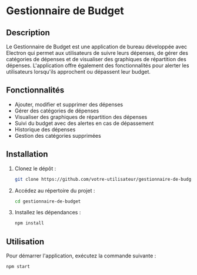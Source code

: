 # Gestionnaire de Budget

## Description
Le Gestionnaire de Budget est une application de bureau développée avec Electron qui permet aux utilisateurs de suivre leurs dépenses, de gérer des catégories de dépenses et de visualiser des graphiques de répartition des dépenses. L'application offre également des fonctionnalités pour alerter les utilisateurs lorsqu'ils approchent ou dépassent leur budget.

## Fonctionnalités
- Ajouter, modifier et supprimer des dépenses
- Gérer des catégories de dépenses
- Visualiser des graphiques de répartition des dépenses
- Suivi du budget avec des alertes en cas de dépassement
- Historique des dépenses
- Gestion des catégories supprimées

## Installation
1. Clonez le dépôt :
    ```sh
    git clone https://github.com/votre-utilisateur/gestionnaire-de-budget.git
    ```
2. Accédez au répertoire du projet :
    ```sh
    cd gestionnaire-de-budget
    ```
3. Installez les dépendances :
    ```sh
    npm install
    ```

## Utilisation
Pour démarrer l'application, exécutez la commande suivante :
```sh
npm start